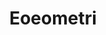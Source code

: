 ﻿---
title: Eoeometri
type: docs
weight: 30
url: /tr/python-net/geometry/
description: Aspose.3D Python via .NET için 3D geometrileri hakkında Articles.
---
